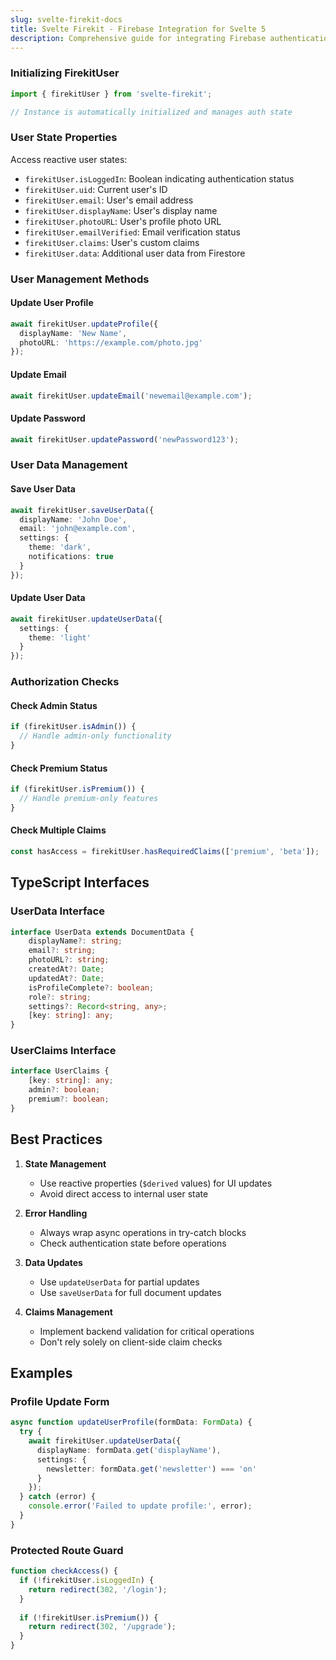 ```yaml
---
slug: svelte-firekit-docs 
title: Svelte Firekit - Firebase Integration for Svelte 5 
description: Comprehensive guide for integrating Firebase authentication and user management in SvelteKit and Svelte 5 applications using the Svelte Firekit library
---
```



### Initializing FirekitUser

```typescript
import { firekitUser } from 'svelte-firekit';

// Instance is automatically initialized and manages auth state
```

### User State Properties

Access reactive user states:
- `firekitUser.isLoggedIn`: Boolean indicating authentication status
- `firekitUser.uid`: Current user's ID
- `firekitUser.email`: User's email address
- `firekitUser.displayName`: User's display name
- `firekitUser.photoURL`: User's profile photo URL
- `firekitUser.emailVerified`: Email verification status
- `firekitUser.claims`: User's custom claims
- `firekitUser.data`: Additional user data from Firestore

### User Management Methods

#### Update User Profile
```typescript
await firekitUser.updateProfile({
  displayName: 'New Name',
  photoURL: 'https://example.com/photo.jpg'
});
```

#### Update Email
```typescript
await firekitUser.updateEmail('newemail@example.com');
```

#### Update Password
```typescript
await firekitUser.updatePassword('newPassword123');
```

### User Data Management

#### Save User Data
```typescript
await firekitUser.saveUserData({
  displayName: 'John Doe',
  email: 'john@example.com',
  settings: {
    theme: 'dark',
    notifications: true
  }
});
```

#### Update User Data
```typescript
await firekitUser.updateUserData({
  settings: {
    theme: 'light'
  }
});
```

### Authorization Checks

#### Check Admin Status
```typescript
if (firekitUser.isAdmin()) {
  // Handle admin-only functionality
}
```

#### Check Premium Status
```typescript
if (firekitUser.isPremium()) {
  // Handle premium-only features
}
```

#### Check Multiple Claims
```typescript
const hasAccess = firekitUser.hasRequiredClaims(['premium', 'beta']);
```

## TypeScript Interfaces

### UserData Interface
```typescript
interface UserData extends DocumentData {
    displayName?: string;
    email?: string;
    photoURL?: string;
    createdAt?: Date;
    updatedAt?: Date;
    isProfileComplete?: boolean;
    role?: string;
    settings?: Record<string, any>;
    [key: string]: any;
}
```

### UserClaims Interface
```typescript
interface UserClaims {
    [key: string]: any;
    admin?: boolean;
    premium?: boolean;
}
```

## Best Practices

1. **State Management**
   - Use reactive properties (`$derived` values) for UI updates
   - Avoid direct access to internal user state

2. **Error Handling**
   - Always wrap async operations in try-catch blocks
   - Check authentication state before operations

3. **Data Updates**
   - Use `updateUserData` for partial updates
   - Use `saveUserData` for full document updates

4. **Claims Management**
   - Implement backend validation for critical operations
   - Don't rely solely on client-side claim checks

## Examples

### Profile Update Form
```typescript
async function updateUserProfile(formData: FormData) {
  try {
    await firekitUser.updateUserData({
      displayName: formData.get('displayName'),
      settings: {
        newsletter: formData.get('newsletter') === 'on'
      }
    });
  } catch (error) {
    console.error('Failed to update profile:', error);
  }
}
```

### Protected Route Guard
```typescript
function checkAccess() {
  if (!firekitUser.isLoggedIn) {
    return redirect(302, '/login');
  }
  
  if (!firekitUser.isPremium()) {
    return redirect(302, '/upgrade');
  }
}
```